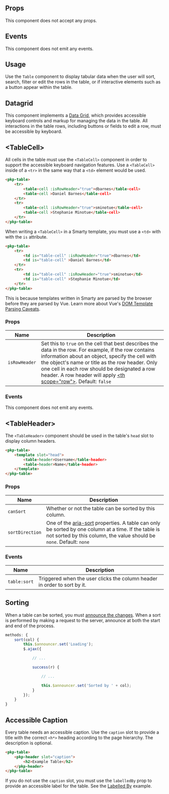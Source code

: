 ## Props

This component does not accept any props.

## Events

This component does not emit any events.

## Usage

Use the `Table` component to display tabular data when the user will sort, search, filter or edit the rows in the table, or if interactive elements such as a button appear within the table.

## Datagrid

This component implements a [Data Grid](https://www.w3.org/TR/wai-aria-practices/examples/grid/dataGrids.html), which provides accessible keyboard controls and markup for managing the data in the table. All interactions in the table rows, including buttons or fields to edit a row, must be accessible by keyboard.

## &lt;TableCell&gt;

All cells in the table must use the `<TableCell>` component in order to support the accessible keyboard navigation features. Use a `<TableCell>` inside of a `<tr>` in the same way that a `<td>` element would be used.

```html
<pkp-table>
    <tr>
        <table-cell :isRowHeader="true">dbarnes</table-cell>
        <table-cell >Daniel Barnes</table-cell>
    </tr>
    <tr>
        <table-cell :isRowHeader="true">sminotue</table-cell>
        <table-cell >Stephanie Minotue</table-cell>
    </tr>
</pkp-table>
```

When writing a `<TableCell>` in a Smarty template, you must use a `<td>` with with the `is` attribute.

```html
<pkp-table>
    <tr>
        <td is="table-cell" :isRowHeader="true">dbarnes</td>
        <td is="table-cell" >Daniel Barnes</td>
    </tr>
    <tr>
        <td is="table-cell" :isRowHeader="true">sminotue</td>
        <td is="table-cell" >Stephanie Minotue</td>
    </tr>
</pkp-table>
```

This is because templates written in Smarty are parsed by the browser before they are parsed by Vue. Learn more about Vue's [DOM Template Parsing Caveats](https://v2.vuejs.org/v2/guide/components.html#DOM-Template-Parsing-Caveats).

### Props

| Name | Description |
| --- | --- |
| `isRowHeader` | Set this to `true` on the cell that best describes the data in the row. For example, if the row contains information about an object, specify the cell with the object's name or title as the row header. Only one cell in each row should be designated a row header. A row header will apply [&lt;th scope="row"&gt;](https://developer.mozilla.org/en-US/docs/Web/HTML/Element/th#scope). Default: `false` |

### Events

This component does not emit any events.

## &lt;TableHeader&gt;

The `<TableHeader>` component should be used in the table's `head` slot to display column headers.

```html
<pkp-table>
    <template slot="head">
        <table-header>Username</table-header>
        <table-header>Name</table-header>
    </template>
</pkp-table>
```

### Props

| Name | Description |
| --- | --- |
| `canSort` | Whether or not the table can be sorted by this column. |
| `sortDirection` | One of the [aria-sort](https://developer.mozilla.org/en-US/docs/Web/Accessibility/ARIA/Attributes/aria-sort) properties. A table can only be sorted by one column at a time. If the table is not sorted by this column, the value should be `none`. Default: `none` |

### Events

| Name | Description |
| --- | --- |
| `table:sort` | Triggered when the user clicks the column header in order to sort by it. |

## Sorting

When a table can be sorted, you must [announce the changes](#/pages/announcer). When a sort is performed by making a request to the server, announce at both the start and end of the process.

```js
methods: {
    sort(col) {
        this.$announcer.set('Loading');
        $.ajax({

            // ...

            success(r) {

                // ...

                this.$announcer.set('Sorted by ' + col);
            }
        });
    }
}
```

## Accessible Caption

Every table needs an accessible caption. Use the `caption` slot to provide a title with the correct `<h*>` heading according to the page hierarchy. The description is optional.

```html
<pkp-table>
    <pkp-header slot="caption">
        <h2>Example Table</h2>
    </pkp-header>
</pkp-table>
```

If you do not use the `caption` slot, you must use the `labelledBy` prop to provide an accessible label for the table. See the [Labelled By](#/component/Table/with-labelledby) example.
